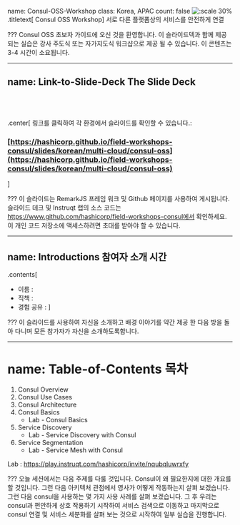 name: Consul-OSS-Workshop
class: Korea, APAC
count: false
![:scale 30%](images/consul_logo.svg)
.titletext[
Consul OSS Workshop]
서로 다른 플랫폼상의 서비스를 안전하게 연결

???
Consul OSS 초보자 가이드에 오신 것을 환영합니다. 이 슬라이드덱과 함께 제공되는 실습은 강사 주도식 또는 자가지도식 워크샵으로 제공 될 수 있습니다. 이 콘텐츠는 3-4 시간이 소요됩니다.

---
name: Link-to-Slide-Deck
The Slide Deck
-------------------------
<br><br><br>
.center[
링크를 클릭하여 각 환경에서 슬라이드를 확인할 수 있습니다.:

### [https://hashicorp.github.io/field-workshops-consul/slides/korean/multi-cloud/consul-oss](https://hashicorp.github.io/field-workshops-consul/slides/korean/multi-cloud/consul-oss)
]

???
이 슬라이드는 RemarkJS 프레임 워크 및 Github 페이지를 사용하여 게시됩니다. 슬라이드 데크 및 Instruqt 랩의 소스 코드는 https://www.github.com/hashicorp/field-workshops-consul에서 확인하세요. 이 개인 코드 저장소에 액세스하려면 초대를 받아야 할 수 있습니다.

---
name: Introductions
참여자 소개 시간
-------------------------

.contents[
* 이름 : 
* 직책 : 
* 경험 공유 :
]

???
이 슬라이드를 사용하여 자신을 소개하고 배경 이야기를 약간 제공 한 다음 방을 돌아 다니며 모든 참가자가 자신을 소개하도록합니다.

---
name: Table-of-Contents
목차
=========================

1. Consul Overview
1. Consul Use Cases
1. Consul Architecture
1. Consul Basics
    * Lab - Consul Basics
1. Service Discovery
    * Lab - Service Discovery with Consul
1. Service Segmentation
    * Lab - Service Mesh with Consul

Lab : https://play.instruqt.com/hashicorp/invite/nqubqluwrxfy

???
오늘 세션에서는 다음 주제를 다룰 것입니다.
Consul이 왜 필요한지에 대한 개요를 할 것입니다. 그런 다음 아키텍처 관점에서 영사가 어떻게 작동하는지 살펴 보겠습니다. 그런 다음 consul을 사용하는 몇 가지 사용 사례를 살펴 보겠습니다. 그 후 우리는 consul과 편안하게 상호 작용하기 시작하여 서비스 검색으로 이동하고 마지막으로 consul 연결 및 서비스 세분화를 살펴 보는 것으로 시작하여 일부 실습을 진행합니다.